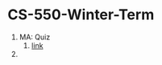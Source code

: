 # CS-550-Winter-Term
1. MA: Quiz
	1. [link](https://github.com/sushimaster1999/CS-550-Winter-Term/blob/master/MA1-Github%20Quiz/README.md)
1. 